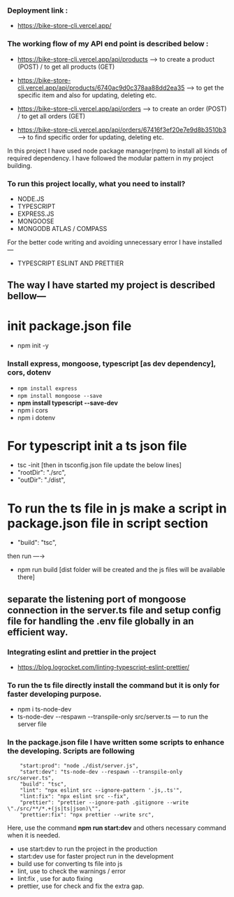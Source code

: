 ### Deployment link :

- https://bike-store-cli.vercel.app/

### The working flow of my API end point is described below :

- https://bike-store-cli.vercel.app/api/products  —> to create a product (POST) / to get all products (GET)
- https://bike-store-cli.vercel.app/api/products/6740ac9d0c378aa88dd2ea35 —> to get the specific item and also for updating, deleting etc.

- https://bike-store-cli.vercel.app/api/orders —> to create an order (POST) / to get all orders (GET)
- https://bike-store-cli.vercel.app/api/orders/67416f3ef20e7e9d8b3510b3 —> to find specific order for updating, deleting etc.

In this project I have used node package manager(npm) to install all kinds of required dependency. I have followed the modular pattern in my project building.

### To run this project locally, what you need to install?

- NODE.JS
- TYPESCRIPT
- EXPRESS.JS
- MONGOOSE
- MONGODB ATLAS / COMPASS

For the better code writing and avoiding unnecessary error I have installed —

- TYPESCRIPT ESLINT AND PRETTIER

## The way I have started my project is described bellow—

# init package.json file

- npm init -y

### Install express, mongoose, typescript [as dev dependency], cors, dotenv

- `npm install express`
- `npm install mongoose --save`
- **npm install typescript --save-dev**
- npm i cors
- npm i dotenv

# For typescript init a ts json file

- tsc -init [then in tsconfig.json file update the below lines]
- "rootDir": "./src",
- "outDir": "./dist",

# To run the ts file in js make a script in package.json file in script section

- "build": "tsc",

then run —→  

- npm run build [dist folder will be created and the js files will be available there]

## separate the listening port of mongoose connection in the server.ts file and setup config file for handling the .env file globally in an efficient way.

### Integrating eslint and prettier in the project

- https://blog.logrocket.com/linting-typescript-eslint-prettier/

### To run the ts file directly install the command but it is only for faster developing purpose.

- npm i ts-node-dev
- ts-node-dev --respawn --transpile-only src/server.ts  — to run the server file

### In the package.json file I have written some scripts to enhance the developing. Scripts are following

```
    "start:prod": "node ./dist/server.js",
    "start:dev": "ts-node-dev --respawn --transpile-only src/server.ts",
    "build": "tsc",
    "lint": "npx eslint src --ignore-pattern '.js,.ts'",
    "lint:fix": "npx eslint src --fix",
    "prettier": "prettier --ignore-path .gitignore --write \"./src/**/*.+(js|ts|json)\"",
    "prettier:fix": "npx prettier --write src",
```

Here, use the command **npm run start:dev**  and others necessary command when it is needed.  

- use start:dev to run the project in the production
- start:dev use for faster project run in the development
- build use for converting ts file into js
- lint, use to check the warnings / error
- lint:fix , use for auto fixing
- prettier, use for check and fix the extra gap.
